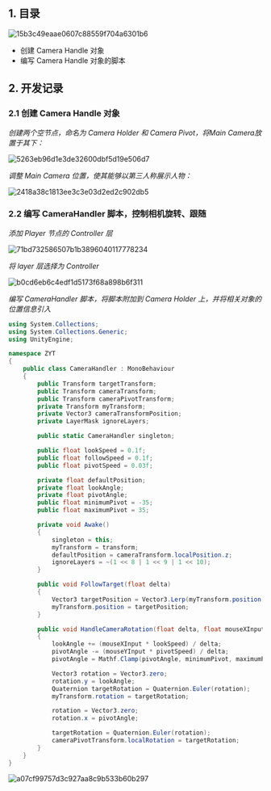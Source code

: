 ## 1. 目录

![15b3c49eaae0607c88559f704a6301b6](http://110.40.253.20:5300/api/v1/image/15b3c49eaae0607c88559f704a6301b6)

* 创建 Camera Handle 对象
* 编写 Camera Handle 对象的脚本

## 2. 开发记录

### 2.1 创建 Camera Handle 对象

*创建两个空节点，命名为 Camera Holder 和 Camera Pivot，将Main Camera放置于其下：*

![5263eb96d1e3de32600dbf5d19e506d7](http://110.40.253.20:5300/api/v1/image/5263eb96d1e3de32600dbf5d19e506d7)

*调整 Main Camera 位置，使其能够以第三人称展示人物：*

![2418a38c1813ee3c3e03d2ed2c902db5](http://110.40.253.20:5300/api/v1/image/2418a38c1813ee3c3e03d2ed2c902db5)

### 2.2 编写 CameraHandler 脚本，控制相机旋转、跟随

*添加 Player 节点的 Controller 层*

![71bd732586507b1b3896040117778234](http://110.40.253.20:5300/api/v1/image/71bd732586507b1b3896040117778234)

*将 layer 层选择为 Controller*

![b0cd6eb6c4edf1d5173f68a898b6f311](http://110.40.253.20:5300/api/v1/image/b0cd6eb6c4edf1d5173f68a898b6f311)

*编写 CameraHandler 脚本，将脚本附加到 Camera Holder 上，并将相关对象的位置信息引入*

```csharp
using System.Collections;
using System.Collections.Generic;
using UnityEngine;

namespace ZYT
{
    public class CameraHandler : MonoBehaviour
    {
        public Transform targetTransform;
        public Transform cameraTransform;
        public Transform cameraPivotTransform;
        private Transform myTransform;
        private Vector3 cameraTransformPosition;
        private LayerMask ignoreLayers;

        public static CameraHandler singleton;

        public float lookSpeed = 0.1f;
        public float followSpeed = 0.1f;
        public float pivotSpeed = 0.03f;

        private float defaultPosition;
        private float lookAngle;
        private float pivotAngle;
        public float minimumPivot = -35;
        public float maximumPivot = 35;

        private void Awake()
        {
            singleton = this;
            myTransform = transform;
            defaultPosition = cameraTransform.localPosition.z;
            ignoreLayers = ~(1 << 8 | 1 << 9 | 1 << 10);
        }

        public void FollowTarget(float delta)
        {
            Vector3 targetPosition = Vector3.Lerp(myTransform.position, targetTransform.position, delta / followSpeed);
            myTransform.position = targetPosition;
        }

        public void HandleCameraRotation(float delta, float mouseXInput, float mouseYInput)
        {
            lookAngle += (mouseXInput * lookSpeed) / delta;
            pivotAngle -= (mouseYInput * pivotSpeed) / delta;
            pivotAngle = Mathf.Clamp(pivotAngle, minimumPivot, maximumPivot);

            Vector3 rotation = Vector3.zero;
            rotation.y = lookAngle;
            Quaternion targetRotation = Quaternion.Euler(rotation);
            myTransform.rotation = targetRotation;

            rotation = Vector3.zero;
            rotation.x = pivotAngle;

            targetRotation = Quaternion.Euler(rotation);
            cameraPivotTransform.localRotation = targetRotation;
        }
    }
}


```

![a07cf99757d3c927aa8c9b533b60b297](http://110.40.253.20:5300/api/v1/image/a07cf99757d3c927aa8c9b533b60b297)